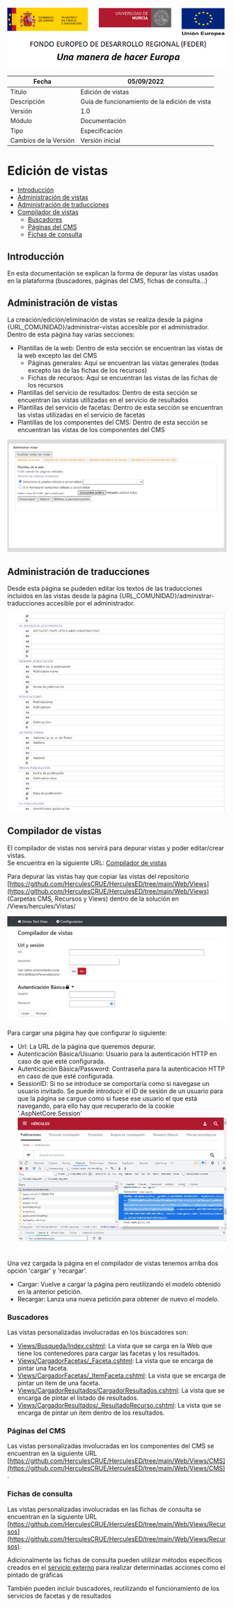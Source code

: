 ![](./media/CabeceraDocumentosMD.png)

| Fecha                 | 05/09/2022                                |
| --------------------- | ---------------------------------------- |
| Título                | Edición de vistas                        |
| Descripción           | Guía de funcionamiento de la edición de vista|
| Versión               | 1.0                                      |
| Módulo                | Documentación                            |
| Tipo                  | Especificación                           |
| Cambios de la Versión | Versión inicial                          |

# Edición de vistas 

 - [Introducción](#introducción)
 - [Administración de vistas](#administración-de-vistas)
 - [Administración de traducciones](#administración-de-traducciones)
 - [Compilador de vistas](#compilador-de-vistas)
   - [Buscadores](#buscadores) 
   - [Páginas del CMS](#páginas-del-cms) 
   - [Fichas de consulta](#fichas-de-consulta) 


## Introducción
En esta documentación se explican la forma de depurar las vistas usadas en la plataforma (buscadores, páginas del CMS, fichas de consulta...)

## Administración de vistas
La creación/edición/eliminación de vistas se realiza desde la página {URL_COMUNIDAD}/administrar-vistas accesible por el administrador.  
Dentro de esta página hay varias secciones:
 - Plantillas de la web: Dentro de esta sección se encuentran las vistas de la web excepto las del CMS
   - Páginas generales: Aquí se encuentran las vistas generales (todas excepto las de las fichas de los recursos)
   - Fichas de recursos: Aquí se encuentran las vistas de las fichas de los recursos 
 - Plantillas del servicio de resultados: Dentro de esta sección se encuentran las vistas utilizadas en el servicio de resultados
 - Plantillas del servicio de facetas: Dentro de esta sección se encuentran las vistas utilizadas en el servicio de facetas
 - Plantillas de los componentes del CMS: Dentro de esta sección se encuentran las vistas de los componentes del CMS

![](./media/EdicionVistas/AdministrarVistas.jpg)

## Administración de traducciones
Desde esta página se pudeden editar los textos de las traducciones incluidos en las vistas desde la página {URL_COMUNIDAD}/administrar-traducciones accesible por el administrador.  

![](./media/EdicionVistas/AdministrarTraducciones.jpg)

## Compilador de vistas
El compilador de vistas nos servirá para depurar vistas y poder editar/crear vistas.  
Se encuentra en la siguiente URL: [Compilador de vistas](https://github.com/equipognoss/Gnoss.DevTools.ViewMaker)

Para depurar las vistas hay que copiar las vistas del repositorio [https://github.com/HerculesCRUE/HerculesED/tree/main/Web/Views](https://github.com/HerculesCRUE/HerculesED/tree/main/Web/Views) (Carpetas CMS, Recursos y Views) dentro de la solución en /Views/hercules/Vistas/

![](./media/EdicionVistas/CompiladorVistas.jpg)

Para cargar una página hay que configurar lo siguiente:
 - Url: La URL de la página que queremos depurar.
 - Autenticación Básica/Usuario: Usuario para la autenticación HTTP en caso de que esté configurada.
 - Autenticación Básica/Password: Contraseña para la autenticación HTTP en caso de que esté configurada.
 - SessionID: Si no se introduce se comportaría como si navegase un usuario invitado. Se puede introducir el ID de sesión de un usuario para que la página se cargue como si fuese ese usuario el que está navegando, para ello hay que recuperarlo de la cookie '.AspNetCore.Session'
![](./media/EdicionVistas/SessionID.jpg)

Una vez cargada la página en el compilador de vistas tenemos arriba dos opción 'cargar' y 'recargar'.
 - Cargar: Vuelve a cargar la página pero reutilizando el modelo obtenido en la anterior petición.
 - Recargar: Lanza una nueva petición para obtener de nuevo el modelo.

### Buscadores
Las vistas personalizadas involucradas en los búscadores son:
 - [Views/Busqueda/Index.cshtml](https://github.com/HerculesCRUE/HerculesED/blob/main/Web/Views/Views/Busqueda/Index.cshtml): La vista que se carga en la Web que tiene los contenedores para cargar las facetas y los resultados.
 - [Views/CargadorFacetas/_Faceta.cshtml](https://github.com/HerculesCRUE/HerculesED/blob/main/Web/Views/Views/CargadorFacetas/_Faceta.cshtml): La vista que se encarga de pintar una faceta.
 - [Views/CargadorFacetas/_ItemFaceta.cshtml](https://github.com/HerculesCRUE/HerculesED/blob/main/Web/Views/Views/CargadorFacetas/_ItemFaceta.cshtml): La vista que se encarga de pintar un ítem de una faceta.
 - [Views/CargadorResultados/CargadorResultados.cshtml](https://github.com/HerculesCRUE/HerculesED/blob/main/Web/Views/Views/CargadorResultados/CargarResultados.cshtml): La vista que se encarga de pintar el listado de resultados.
 - [Views/CargadorResultados/_ResultadoRecurso.cshtml](https://github.com/HerculesCRUE/HerculesED/blob/main/Web/Views/Views/CargadorResultados/_ResultadoRecurso.cshtml): La vista que se encarga de pintar un ítem dentro de los resultados.

### Páginas del CMS
Las vistas personalizadas involucradas en los componentes del CMS se encuentran en la siguiente URL [https://github.com/HerculesCRUE/HerculesED/tree/main/Web/Views/CMS](https://github.com/HerculesCRUE/HerculesED/tree/main/Web/Views/CMS).

### Fichas de consulta
Las vistas personalizadas involucradas en las fichas de consulta se encuentran en la siguiente URL [https://github.com/HerculesCRUE/HerculesED/tree/main/Web/Views/Recursos](https://github.com/HerculesCRUE/HerculesED/tree/main/Web/Views/Recursos).  

Adicionalmente las fichas de consulta pueden utilizar métodos específicos creados en el [servicio externo](https://github.com/HerculesCRUE/HerculesMA/tree/main/src/Hercules.MA.ServicioExterno) para realizar determinadas acciones como el pintado de gráficas

También pueden incluir buscadores, reutilizando el funcionamiento de los servicios de facetas y de resultados

